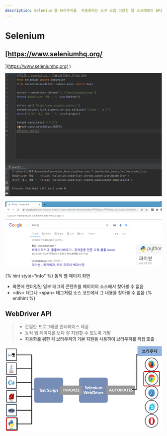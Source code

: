 ```yaml
---
description: Selenium 웹 브라우저를  자동화하는 도구 모음 이용한 웹 스크래핑의 API
---
```


# Selenium

## [https://www.seleniumhq.org/
](https://www.seleniumhq.org/
)

![](../.gitbook/assets/image%20%28229%29.png)

![](../.gitbook/assets/image%20%28234%29.png)

{% hint style="info" %}
동적 웹 페이지 화면

* 화면에 렌더링된 일부 태그의 콘텐츠를 페이지의  소스에서 찾아볼 수 없음
* &lt;div&gt; 태그나 &lt;span&gt; 태그처럼 소스 코드에서 그 내용을  찾아볼 수 없음
{% endhint %}

## WebDriver API

> * 간결한 프로그래밍 인터페이스 제공
> * 동적 웹 페이지를 보다 잘 지원할 수  있도록 개발
> * **자동화를 위한 각 브라우저의 기본 지원을 사용하여 브라우저를 직접 호출**

![](../.gitbook/assets/image%20%28233%29.png)

